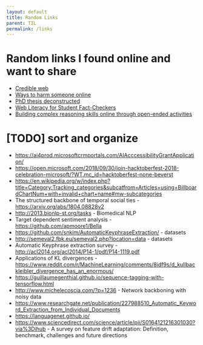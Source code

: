 ```yaml
---
layout: default
title: Random Links
parent: TIL
permalink: /links
---
```



# Random links I found online and want to share

* [Credible web](https://credweb.org/signals-20181021/#h.94xsck7qz3ho)
* [Ways to harm someone online](https://docs.google.com/document/d/1ZQDWwh3J6c_RAVlIAPAKI6eRB4HI7HlrBwAJrP8btkQ/edit)
* [PhD thesis deconstructed](http://hci.stanford.edu/~cagatay/StuCard-WinPrizesGloryPhD.pdf)
* [Web Literacy for Student Fact-Checkers](https://webliteracy.pressbooks.com/)
* [Building complex reasoning skills online through open-ended activities](https://early.khanacademy.org/open-ended/)


# [TODO] sort and organize
* https://ai4prod.microsoftcrmportals.com/AIAcccessibilityGrantApplication/
* https://open.microsoft.com/2018/09/30/join-hacktoberfest-2018-celebration-microsoft/?WT.mc_id=hacktoberfest-none-beverst
* https://en.wikipedia.org/w/index.php?title=Category:Tracking_categories&subcatfrom=Articles+using+BillboardChartNum+with+invalid+chart+name#mw-subcategories
* The structured backbone of temporal social ties - https://arxiv.org/abs/1804.08828v2
* http://2013.bionlp-st.org/tasks - Biomedical NLP
* Target dependent sentiment analysis - https://github.com/apmoore1/Bella
* https://github.com/snkim/AutomaticKeyphraseExtraction/ - datasets
* http://semeval2.fbk.eu/semeval2.php?location=data - datasets
* Automatic Keyphrase extraction survey - http://acl2014.org/acl2014/P14-1/pdf/P14-1119.pdf
* Applications of KL divergences - https://www.reddit.com/r/MachineLearning/comments/8idf9s/d_kullbackleibler_divergence_has_an_enormous/
* https://guillaumegenthial.github.io/sequence-tagging-with-tensorflow.html
* http://www.michelecoscia.com/?p=1236 - Network backboning with noisy data
* https://www.researchgate.net/publication/227988510_Automatic_Keyword_Extraction_from_Individual_Documents
* https://languagenet.github.io/ 
* https://www.sciencedirect.com/science/article/pii/S0164121216301030?via%3Dihub - A survey on feature drift adaptation: Definition, benchmark, challenges and future directions
